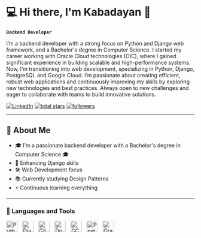 # 💻 Hi there, I'm Kabadayan 👋

**`Backend Developer`**

I’m a backend developer with a strong focus on Python and Django web framework, and a Bachelor's degree in Computer Science. I started my career working with Oracle Cloud technologies (OIC), where I gained significant experience in building scalable and high-performance systems. Now, I’m transitioning into web development, specializing in Python, Django, PostgreSQL and Google Cloud. I’m passionate about creating efficient, robust web applications and continuously improving my skills by exploring new technologies and best practices. Always open to new challenges and eager to collaborate with teams to build innovative solutions.

<p align="left">
  <a href="https://www.linkedin.com/in/dkabadayan">
    <img alt="LinkedIn" title="Connect with me on LinkedIn" src="https://img.shields.io/badge/LinkedIn-0077B5?style=for-the-badge&logo=linkedin&logoColor=white"/></a>
  <a href="https://github.com/Kabadayan?tab=repositories&sort=stargazers">
    <img alt="total stars" title="Total stars on GitHub" src="https://custom-icon-badges.demolab.com/github/stars/Kabadayan?color=55960c&style=for-the-badge&labelColor=488207&logo=star"/></a>
  <a href="https://github.com/Kabadayan?tab=followers">
    <img alt="followers" title="Follow me on Github" src="https://custom-icon-badges.demolab.com/github/followers/Kabadayan?color=236ad3&labelColor=1155ba&style=for-the-badge&logo=person-add&label=Follow&logoColor=white"/></a>
</p>

---

## 📌 About Me

- 🎓 I’m a passionate backend developer with a Bachelor's degree in Computer Science 🎓
- 🌱 Enhancing Django skills
- 🛠️ Web Development focus
- 📚 Currently studying Design Patterns
- ⚡ Continuous learning everything

---

### 🧰 Languages and Tools

<img align="left" alt="Python" width="30px" style="padding-right: 10px;" src="https://cdn.jsdelivr.net/gh/devicons/devicon@latest/icons/python/python-original.svg" />
<img align="left" alt="Django" width="30px" style="padding-right: 10px;" src="https://cdn.jsdelivr.net/gh/devicons/devicon@latest/icons/django/django-plain.svg" />
<img align="left" alt="Git" width="30px" style="padding-right: 10px;" src="https://cdn.jsdelivr.net/gh/devicons/devicon@latest/icons/git/git-original.svg" />
<img align="left" alt="Docker" width="30px" style="padding-right: 10px;" src="https://cdn.jsdelivr.net/gh/devicons/devicon@latest/icons/docker/docker-original.svg" />
<img align="left" alt="GCP" width="30px" style="padding-right: 10px;" src="https://cdn.jsdelivr.net/gh/devicons/devicon@latest/icons/googlecloud/googlecloud-original.svg" />       
<img align="left" alt="PostgreSQL" width="30px" style="padding-right: 10px;" src="https://cdn.jsdelivr.net/gh/devicons/devicon@latest/icons/postgresql/postgresql-original.svg" />
<img align="left" alt="Oracle" width="30px" style="padding-right: 10px;" src="https://cdn.jsdelivr.net/gh/devicons/devicon@latest/icons/oracle/oracle-original.svg" />
<br />    
